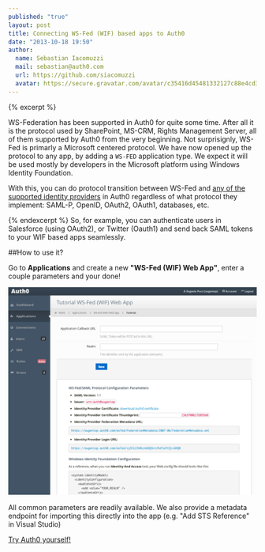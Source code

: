 ```yaml
---
published: "true"
layout: post
title: Connecting WS-Fed (WIF) based apps to Auth0
date: "2013-10-18 19:50"
author: 
  name: Sebastian Iacomuzzi
  mail: sebastian@auth0.com
  url: https://github.com/siacomuzzi
  avatar: https://secure.gravatar.com/avatar/c35416d45481332127c88e4cd355555f?s=400&d=https://a248.e.akamai.net/assets.github.com%2Fimages%2Fgravatars%2Fgravatar-user-420.png
---
```


{% excerpt %} 

WS-Federation has been supported in Auth0 for quite some time. After all it is the protocol used by SharePoint, MS-CRM, Rights Management Server, all of them supported by Auth0 from the very beginning. Not surprisignly, WS-Fed is primarly a Microsoft centered protocol. We have now opened up the protocol to any app, by adding a `WS-FED` application type. We expect it will be used mostly by developers in the Microsoft platform using Windows Identity Foundation.

With this, you can do protocol transition between WS-Fed and [any of the supported identity providers](https://docs.auth0.com/identityproviders) in Auth0 regardless of what protocol they implement: SAML-P, OpenID, OAuth2, OAuth1, databases, etc.

{% endexcerpt %}
So, for example, you can authenticate users in Salesforce (using OAuth2), or Twitter (Oauth1) and send back SAML tokens to your WIF based apps seamlessly.

##How to use it?

Go to __Applications__ and create a new __"WS-Fed (WIF) Web App"__, enter a couple parameters and your done!

![](/img/ws-fed-wif-apptype.png)

All common parameters are readily available. We also provide a metadata endpoint for importing this directly into the app (e.g. "Add STS Reference" in Visual Studio)

[Try Auth0 yourself!](http://developers.auth0.com)